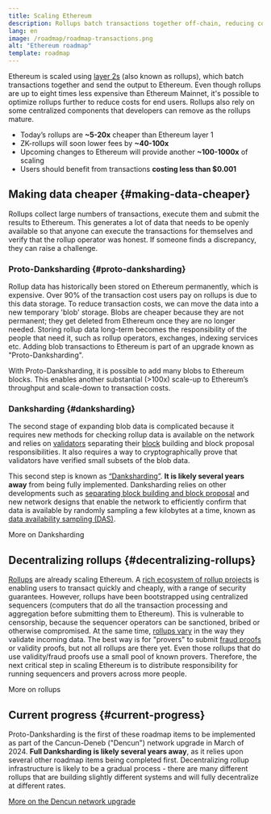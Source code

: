```yaml
---
title: Scaling Ethereum
description: Rollups batch transactions together off-chain, reducing costs for the user. However, the way rollups currently use data is too expensive, limiting how cheap transactions can be. Proto-Danksharding fixes this.
lang: en
image: /roadmap/roadmap-transactions.png
alt: "Ethereum roadmap"
template: roadmap
---
```


Ethereum is scaled using [layer 2s](/layer-2/#rollups) (also known as rollups), which batch transactions together and send the output to Ethereum. Even though rollups are up to eight times less expensive than Ethereum Mainnet, it's possible to optimize rollups further to reduce costs for end users. Rollups also rely on some centralized components that developers can remove as the rollups mature.

<InfoBanner mb={8} title="Transaction costs">
  <ul style={{ marginBottom: 0 }}>
    <li>Today’s rollups are <strong>~5-20x</strong> cheaper than Ethereum layer 1</li>
    <li>ZK-rollups will soon lower fees by <strong>~40-100x</strong></li>
    <li>Upcoming changes to Ethereum will provide another <strong>~100-1000x</strong> of scaling</li>
    <li style={{ marginBottom: 0 }}>Users should benefit from transactions <strong>costing less than $0.001</strong></li>
  </ul>
</InfoBanner>

## Making data cheaper {#making-data-cheaper}

Rollups collect large numbers of transactions, execute them and submit the results to Ethereum. This generates a lot of data that needs to be openly available so that anyone can execute the transactions for themselves and verify that the rollup operator was honest. If someone finds a discrepancy, they can raise a challenge.

### Proto-Danksharding {#proto-danksharding}

Rollup data has historically been stored on Ethereum permanently, which is expensive. Over 90% of the transaction cost users pay on rollups is due to this data storage. To reduce transaction costs, we can move the data into a new temporary 'blob' storage. Blobs are cheaper because they are not permanent; they get deleted from Ethereum once they are no longer needed. Storing rollup data long-term becomes the responsibility of the people that need it, such as rollup operators, exchanges, indexing services etc. Adding blob transactions to Ethereum is part of an upgrade known as "Proto-Danksharding".

With Proto-Danksharding, it is possible to add many blobs to Ethereum blocks. This enables another substantial (>100x) scale-up to Ethereum’s throughput and scale-down to transaction costs.

### Danksharding {#danksharding}

The second stage of expanding blob data is complicated because it requires new methods for checking rollup data is available on the network and relies on [validators](/glossary/#validator) separating their [block](/glossary/#block) building and block proposal responsibilities. It also requires a way to cryptographically prove that validators have verified small subsets of the blob data.

This second step is known as [“Danksharding”](/roadmap/danksharding/). **It is likely several years away** from being fully implemented. Danksharding relies on other developments such as [separating block building and block proposal](/roadmap/pbs) and new network designs that enable the network to efficiently confirm that data is available by randomly sampling a few kilobytes at a time, known as [data availability sampling (DAS)](/developers/docs/data-availability).

<ButtonLink variant="outline-color" to="/roadmap/danksharding/">More on Danksharding</ButtonLink>

## Decentralizing rollups {#decentralizing-rollups}

[Rollups](/layer-2) are already scaling Ethereum. A [rich ecosystem of rollup projects](https://l2beat.com/scaling/tvl) is enabling users to transact quickly and cheaply, with a range of security guarantees. However, rollups have been bootstrapped using centralized sequencers (computers that do all the transaction processing and aggregation before submitting them to Ethereum). This is vulnerable to censorship, because the sequencer operators can be sanctioned, bribed or otherwise compromised. At the same time, [rollups vary](https://l2beat.com) in the way they validate incoming data. The best way is for "provers" to submit [fraud proofs](/glossary/#fraud-proof) or validity proofs, but not all rollups are there yet. Even those rollups that do use validity/fraud proofs use a small pool of known provers. Therefore, the next critical step in scaling Ethereum is to distribute responsibility for running sequencers and provers across more people.

<ButtonLink variant="outline-color" to="/developers/docs/scaling/">More on rollups</ButtonLink>

## Current progress {#current-progress}

Proto-Danksharding is the first of these roadmap items to be implemented as part of the Cancun-Deneb ("Dencun") network upgrade in March of 2024. 
**Full Danksharding is likely several years away**, as it relies upon several other roadmap items being completed first. Decentralizing rollup infrastructure is likely to be a gradual process - there are many different rollups that are building slightly different systems and will fully decentralize at different rates.

[More on the Dencun network upgrade](/roadmap/dencun/)

<QuizWidget quizKey="scaling" />
